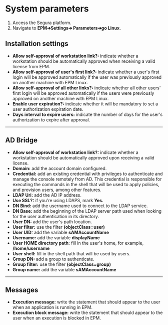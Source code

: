 # System parameters

1. Access the Segura platform.
2. Navigate to **EPM➔Settings➔ Parameters➔go Linux**. 

## Installation settings
* **Allow self-approval of workstation link?:** indicate whether a workstation should be automatically approved when receiving a valid license from EPM.
* **Allow self-approval of user's first link?:** indicate whether a user's first login will be approved automatically if the user was previously approved on another machine with EPM Linux.
* **Allow self-approval of all other links?:** indicate whether all other users' first login will be approved automatically if the users were previously approved on another machine with EPM Linux.
* **Enable user expiration?:** indicate whether it will be mandatory to set a user authorization expiration date.
* **Days interval to expire users:** indicate the number of days for the user's authorization to expire after approval. 

* * *

## AD Bridge
* **Allow self-approval of workstation link?:** indicate whether a workstation should be automatically approved upon receiving a valid license.
* **Domain:** add the account domain configured.
* **Credential:** add an existing credential with privileges to authenticate and manage the console remotely from AD. This credential is responsible for executing the commands in the shell that will be used to apply policies, and provision users, among other features.
* **LDAP Uri:** add the AD IP address.
* **Use SSL?:** if you're using LDAPS, mark **Yes.**
* **DN Bind:** add the username used to connect to the LDAP service.
* **DN Base:** add the beginning of the LDAP server path used when looking for the user authentication in its directory.
* **User DN:** add the user's path location.
* **User filter:** use the filter **(objectClass=user)**
* **User UID:** add the variable **sAMAccountName**
* **Username:** add the variable **displayName**
* **User HOME directory path:** fill in the user's home, for example, **/home/username**
* **User shell:** fill in the shell path that will be used by users.
* **Group DN:** add a group to authenticate.
* **Group filter:** use the filter **(objectClass=group)**
* **Group name:** add the variable **sAMAccountName**

* * *

## Messages
* **Execution message:** write the statement that should appear to the user when an application is running in EPM.
* **Execution block message:** write the statement that should appear to the user when an execution is blocked in EPM.